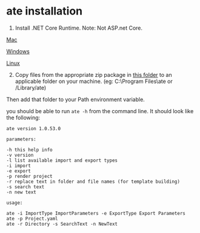 # ate installation

1. Install .NET Core Runtime. Note: Not ASP.net Core.

[Mac](https://www.microsoft.com/net/download/macos/run)

[Windows](https://www.microsoft.com/net/download/windows/run)

[Linux](https://www.microsoft.com/net/download/linux/run)

2. Copy files from the appropriate zip package in [this folder](https://github.com/DavidPeterWatson/ate/tree/master/installation) to an applicable folder on your machine. (eg: C:\Program Files\ate or /Library/ate)

Then add that folder to your Path environment variable.

you should be able to run `ate -h` from the command line. It should look like the following:

```terminal
ate version 1.0.53.0

parameters:

-h this help info
-v version
-l list available import and export types
-i import
-e export
-p render project
-r replace text in folder and file names (for template building)
-s search text
-n new text

usage:

ate -i ImportType ImportParameters -e ExportType Export Parameters
ate -p Project.yaml
ate -r Directory -s SearchText -n NewText

```
